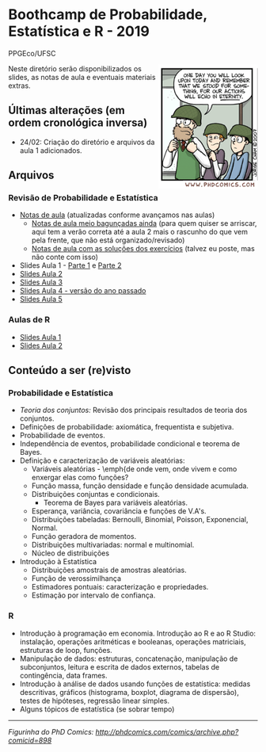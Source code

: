 # Boothcamp de Probabilidade, Estatística e R - 2019
PPGEco/UFSC

<p align = "right">
    <img src="https://github.com/aishameriane/msc-economics/blob/master/revisao-prob/war.png" alt="Choose your destiny" width="200" align = "right">

Neste diretório serão disponibilizados os slides, as notas de aula e eventuais materiais extras.

## Últimas alterações (em ordem cronológica inversa)

- 24/02: Criação do diretório e arquivos da aula 1 adicionados.

## Arquivos

### Revisão de Probabilidade e Estatística

* [Notas de aula](https://github.com/aishameriane/msc-economics/blob/master/revisao-prob/Notas%20de%20aula%201.pdf) (atualizadas conforme avançamos nas aulas)
     * [Notas de aula meio bagunçadas ainda](https://github.com/aishameriane/msc-economics/blob/master/revisao-prob/Notas%20de%20aula.pdf) (para quem quiser se arriscar, aqui tem a verão correta até a aula 2 mais o rascunho do que vem pela frente, que não está organizado/revisado)
     * [Notas de aula com as soluções dos exercícios]() (talvez eu poste, mas não conte com isso)
* Slides Aula 1 - [Parte 1](https://github.com/aishameriane/msc-economics/blob/master/revisao-prob/Aula%201%20parte%201.pdf) e [Parte 2](https://github.com/aishameriane/msc-economics/blob/master/revisao-prob/Aula%201%20parte%202.pdf)
* [Slides Aula 2](https://github.com/aishameriane/msc-economics/blob/master/revisao-prob/Aula%202.pdf)
* [Slides Aula 3](https://github.com/aishameriane/msc-economics/blob/master/revisao-prob/Aula%203.pdf)
* [Slides Aula 4 - versão do ano passado](https://github.com/aishameriane/msc-economics/blob/master/revisao-prob/Aula%204%20-%20Parte%201%20-%20v1.pdf)
* [Slides Aula 5]()

### Aulas de R

* [Slides Aula 1]()
* [Slides Aula 2]()

## Conteúdo a ser (re)visto

### Probabilidade e Estatística

* *Teoria dos conjuntos:* Revisão dos principais resultados de teoria dos conjuntos.
* Definições de probabilidade: axiomática, frequentista e subjetiva. 
* Probabilidade de eventos.
* Independência de eventos, probabilidade condicional e teorema de Bayes.
* Definição e caracterização de variáveis aleatórias:
    * Variáveis aleatórias - \emph{de onde vem, onde vivem e como enxergar elas como funções?
    * Função massa, função densidade e função densidade acumulada.
    * Distribuições conjuntas e condicionais.
        * Teorema de Bayes para variáveis aleatórias.
    * Esperança, variância, covariância e funções de V.A's.
    * Distribuições tabeladas: Bernoulli, Binomial, Poisson, Exponencial, Normal.
    * Função geradora de momentos.
    * Distribuições multivariadas: normal e multinomial.
    * Núcleo de distribuições
* Introdução à Estatística
    * Distribuições amostrais de amostras aleatórias.
    * Função de verossimilhança
    * Estimadores pontuais: caracterização e propriedades.
    * Estimação por intervalo de confiança.

### R

* Introdução à programação em economia. Introdução ao R e ao R Studio: instalação, operações aritméticas e booleanas, operações matriciais, estruturas de loop, funções.
* Manipulação de dados: estruturas, concatenação, manipulação de subconjuntos, leitura e escrita de dados externos, tabelas de contingência, data frames.
* Introdução à análise de dados usando funções de estatística: medidas descritivas, gráficos (histograma, boxplot, diagrama de dispersão), testes de hipóteses, regressão linear simples.
* Alguns tópicos de estatística (se sobrar tempo)

------
_Figurinha do PhD Comics: http://phdcomics.com/comics/archive.php?comicid=898_
